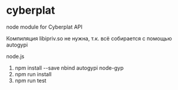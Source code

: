 # cyberplat
node module for Cyberplat API

Компиляция libipriv.so не нужна, т.к. всё собирается с помощью autogypi 

node.js

1. npm install --save nbind autogypi node-gyp
3. npm run install
4. npm run test
